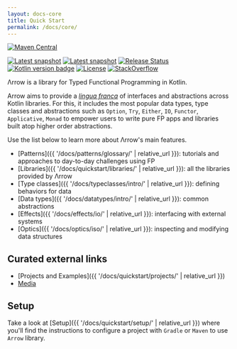 ```yaml
---
layout: docs-core
title: Quick Start
permalink: /docs/core/
---
```


[![Maven Central](https://img.shields.io/maven-central/v/io.arrow-kt/arrow-core?color=%234caf50)](https://maven-badges.herokuapp.com/maven-central/io.arrow-kt/arrow-core)
<!-- Remove the following on when having just one WIP again -->
[![Latest snapshot](https://img.shields.io/badge/latest%20snapshot-v0.10.5--SNAPSHOT-blue)](https://oss.jfrog.org/artifactory/oss-snapshot-local/io/arrow-kt/arrow-core/)
[![Latest snapshot](https://img.shields.io/maven-metadata/v?label=latest%20snapshot&metadataUrl=https%3A%2F%2Foss.jfrog.org%2Fartifactory%2Foss-snapshot-local%2Fio%2Farrow-kt%2Farrow-core%2Fmaven-metadata.xml)](https://oss.jfrog.org/artifactory/oss-snapshot-local/io/arrow-kt/arrow-core/)
[![Release Status](https://github.com/arrow-kt/arrow/workflows/Release/badge.svg)](https://github.com/arrow-kt/arrow/actions?query=workflow%3ARelease+branch%3Amaster)
[![Kotlin version badge](https://img.shields.io/badge/kotlin-1.3-blue.svg)](https://kotlinlang.org/docs/reference/whatsnew13.html)
[![License](https://img.shields.io/badge/License-Apache%202.0-blue.svg)](http://www.apache.org/licenses/LICENSE-2.0)
[![StackOverflow](https://img.shields.io/badge/arrow--kt-black.svg?logo=stackoverflow)](http://stackoverflow.com/questions/tagged/arrow-kt)

Λrrow is a library for Typed Functional Programming in Kotlin.

Arrow aims to provide a [*lingua franca*](https://en.wikipedia.org/wiki/Lingua_franca) of interfaces and abstractions across Kotlin libraries.
For this, it includes the most popular data types, type classes and abstractions such as `Option`, `Try`, `Either`, `IO`, `Functor`, `Applicative`, `Monad` to empower users to write pure FP apps and libraries built atop higher order abstractions.

Use the list below to learn more about Λrrow's main features.

- [Patterns]({{ '/docs/patterns/glossary/' | relative_url }}): tutorials and approaches to day-to-day challenges using FP
- [Libraries]({{ '/docs/quickstart/libraries/' | relative_url }}): all the libraries provided by Λrrow
- [Type classes]({{ '/docs/typeclasses/intro/' | relative_url }}): defining behaviors for data
- [Data types]({{ '/docs/datatypes/intro/' | relative_url }}): common abstractions
- [Effects]({{ '/docs/effects/io/' | relative_url }}): interfacing with external systems
- [Optics]({{ '/docs/optics/iso/' | relative_url }}): inspecting and modifying data structures

## Curated external links

- [Projects and Examples]({{ '/docs/quickstart/projects/' | relative_url }})
- [Media](https://media.arrow-kt.io)

## Setup

Take a look at [Setup]({{ '/docs/quickstart/setup/' | relative_url }}) where you'll find the instructions to configure a project with `Gradle` or `Maven` to use `Arrow` library.
